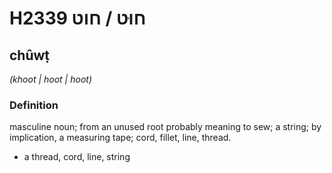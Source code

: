# H2339 חוּט / חוט

## chûwṭ

_(khoot | hoot | hoot)_

### Definition

masculine noun; from an unused root probably meaning to sew; a string; by implication, a measuring tape; cord, fillet, line, thread.

- a thread, cord, line, string
